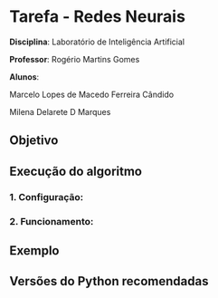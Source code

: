 # Tarefa - Redes Neurais

**Disciplina**: Laboratório de Inteligência Artificial

**Professor**: Rogério Martins Gomes

**Alunos**:

Marcelo Lopes de Macedo Ferreira Cândido

Milena Delarete D Marques

## Objetivo

## Execução do algoritmo

### 1. Configuração:

### 2. Funcionamento:

## Exemplo

## Versões do Python recomendadas
